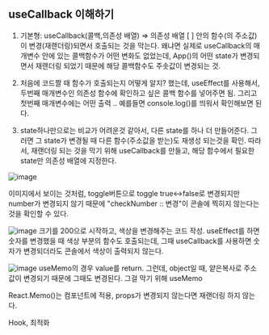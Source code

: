 ## useCallback 이해하기
1. 기본형: useCallback(콜백,의존성 배열) => 의존성 배열 [ ] 안의 함수(의 주소값)이 변경(재랜더링)되면서 호출되는 것을 막는다. 왜냐면 실제로 useCallback의 매개변수 안에 있는 콜백함수가 어떤 변화도 없었는데, App()의 어떤 state가 변경되면서 재랜더링 되었기 때문에 해당 콜백함수도 주솟값이 변경되는 것.

2. 처음에 코드짤 때 함수가 호출되는지 어떻게 알지? 했는데, useEffect를 사용해서, 두번째 매개변수인 의존성 함수에 확인하고 싶은 콜백 함수를 넣어주면 됨. 그리고 첫번째 매개변수에는 어떤 출력 .. 예를들면 console.log()를 띄워서 확인해보면 된다.

3. state하나만으로는 비교가 어려운것 같아서, 다른 state를 하나 더 만들어준다.
그러면 그 state가 변경될 때 다른 함수(주소값을 받는)도 재생성 되는것을 확인.
따라서, 재랜더링 되는 것을 막기 위해 useCallback를 만들고, 해당 함수에서 필요한 state만 의존성 배열에 지정한다.

![image](https://user-images.githubusercontent.com/86847564/189472439-6e5dfbce-420a-4ff5-bd8d-903c9974bd0f.png)

이미지에서 보이는 것처럼, toggle버튼으로 toggle true<->false로 변경되지만 number가 변경되지 않기 때문에 "checkNumber :: 변경"이 콘솔에 찍히지 않는다는 것을 확인할 수 있다.

![image](https://user-images.githubusercontent.com/86847564/189475886-bc878a64-841c-4759-8d56-29b90e00ca0c.png)
크기를 200으로 시작하고, 색상을 변경해주는 코드 작성. useEffect를 하면 숫자를 변경했을 때 색상 부분의 함수도 호출되는데, 그때 useCallback를 사용하면 숫자가 변경되더라도 콘솔에서 색상이 출력되지 않는다.

![image](https://user-images.githubusercontent.com/86847564/189479511-bc726a09-c270-4b7e-994b-c6d6093e3c97.png)
useMemo의 경우 value를 return. 그런데, object일 때, 얕은복사로 주소값이 변경되기 때문에 그때도 변경된다. 그걸 막기 위해 useMemo

React.Memo()는 컴포넌트에 적용, props가 변경되지 않는다면 재랜더링 하지 않는다.

Hook, 최적화 
